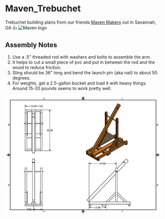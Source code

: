 # Maven_Trebuchet

Trebuchet building plans from our friends [Maven Makers](http://www.mavenmakers.com/) out in Savannah, GA :+1:
 ![Maven logo](https://scontent-atl3-1.cdninstagram.com/t51.2885-19/11208224_844146518992839_1400671759_a.jpg)  



## Assembly Notes

1. Use a .5" threaded rod with washers and bolts to assemble the arm.
2. It helps to cut a small piece of pvc and put in between the rod and the wood to reduce friction.
3. Sling should be 36" long and bend the launch pin (aka nail) to about 50 degrees.
4. For weights, get a 2.5-gallon bucket and load it with heavy things. Around 15-20 pounds seems to work pretty well.


![Maven Trebuchet](/images/Maven_Trebuchet.JPG)


